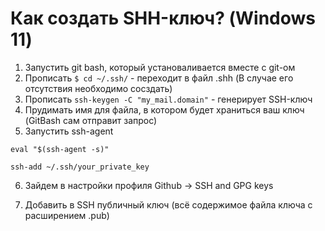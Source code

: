 # Как создать SHH-ключ? (Windows 11)
1. Запустить git bash, который установаливается вместе с git-ом
2. Прописать `$ cd ~/.ssh/` - переходит в файл .shh (В случае его отсутствия необходимо сосздать)
3. Прописать `ssh-keygen -C "my_mail.domain"` - генерирует SSH-ключ
4. Прудимать имя для файла, в котором будет храниться ваш ключ (GitBash сам отправит запрос)
5. Запустить ssh-agent

```eval "$(ssh-agent -s)"```

```ssh-add ~/.ssh/your_private_key```

6. Зайдем в настройки профиля Github -> SSH and GPG keys

7. Добавить в SSH публичный ключ (всё содержимое файла ключа с расширением .pub)